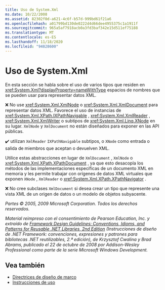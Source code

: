 ```yaml
---
title: Uso de System.Xml
ms.date: 10/22/2008
ms.assetid: 82302f0d-a621-4c6f-b57d-999bd61f21a6
ms.openlocfilehash: a01799bd130de0222d4d66dee4955375c1a1911f
ms.sourcegitcommit: 965a5af7918acb0a3fd3baf342e15d511ef75188
ms.translationtype: MT
ms.contentlocale: es-ES
ms.lasthandoff: 11/18/2020
ms.locfileid: "94828600"
---
```

# <a name="systemxml-usage"></a>Uso de System.Xml
En esta sección se habla sobre el uso de varios tipos que residen en <xref:System.Xml?displayProperty=nameWithType> espacios de nombres que se pueden usar para representar datos XML.

 ❌ No use <xref:System.Xml.XmlNode> o <xref:System.Xml.XmlDocument> para representar datos XML. Favorece el uso de instancias de <xref:System.Xml.XPath.IXPathNavigable> , <xref:System.Xml.XmlReader> , <xref:System.Xml.XmlWriter> o subtipos de <xref:System.Xml.Linq.XNode> en su lugar. `XmlNode` y `XmlDocument` no están diseñados para exponer en las API públicas.

 ✔️ utilizan `XmlReader` `IXPathNavigable` subtipos, o `XNode` como entrada o salida de miembros que aceptan o devuelven XML.

 Utilice estas abstracciones en lugar de `XmlDocument` , `XmlNode` o <xref:System.Xml.XPath.XPathDocument> , ya que esto desacopla los métodos de las implementaciones específicas de un documento XML en memoria y les permite trabajar con orígenes de datos XML virtuales que exponen `XNode` , `XmlReader` o <xref:System.Xml.XPath.XPathNavigator> .

 ❌ No cree subclases `XmlDocument` si desea crear un tipo que represente una vista XML de un origen de datos o un modelo de objetos subyacente.

 *Partes © 2005, 2009 Microsoft Corporation. Todos los derechos reservados.*

 *Material reimpreso con el consentimiento de Pearson Education, Inc. y extraído de [Framework Design Guidelines: Conventions, Idioms, and Patterns for Reusable .NET Libraries, 2nd Edition](https://www.informit.com/store/framework-design-guidelines-conventions-idioms-and-9780321545619) (Instrucciones de diseño de .NET Framework: convenciones, expresiones y patrones para bibliotecas .NET reutilizables, 2.ª edición), de Krzysztof Cwalina y Brad Abrams, publicado el 22 de octubre de 2008 por Addison-Wesley Professional como parte de la serie Microsoft Windows Development.*

## <a name="see-also"></a>Vea también

- [Directrices de diseño de marco](index.md)
- [Instrucciones de uso](usage-guidelines.md)
